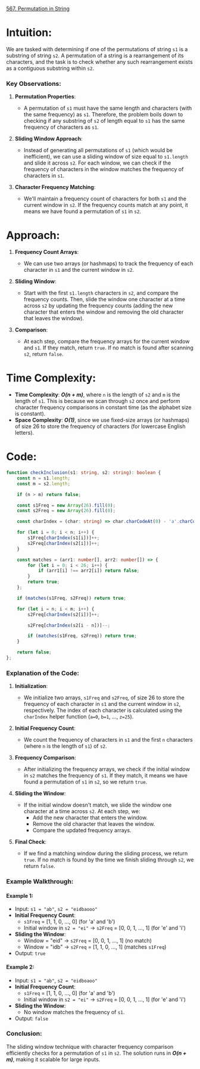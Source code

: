 [567. Permutation in String](https://leetcode.com/problems/permutation-in-string/)

# Intuition:

We are tasked with determining if one of the permutations of string `s1` is a substring of string `s2`. A permutation of a string is a rearrangement of its characters, and the task is to check whether any such rearrangement exists as a contiguous substring within `s2`.

### Key Observations:

1. **Permutation Properties**:
   - A permutation of `s1` must have the same length and characters (with the same frequency) as `s1`. Therefore, the problem boils down to checking if any substring of `s2` of length equal to `s1` has the same frequency of characters as `s1`.

2. **Sliding Window Approach**:
   - Instead of generating all permutations of `s1` (which would be inefficient), we can use a sliding window of size equal to `s1.length` and slide it across `s2`. For each window, we can check if the frequency of characters in the window matches the frequency of characters in `s1`.

3. **Character Frequency Matching**:
   - We'll maintain a frequency count of characters for both `s1` and the current window in `s2`. If the frequency counts match at any point, it means we have found a permutation of `s1` in `s2`.

# Approach:

1. **Frequency Count Arrays**:
   - We can use two arrays (or hashmaps) to track the frequency of each character in `s1` and the current window in `s2`.
   
2. **Sliding Window**:
   - Start with the first `s1.length` characters in `s2`, and compare the frequency counts. Then, slide the window one character at a time across `s2` by updating the frequency counts (adding the new character that enters the window and removing the old character that leaves the window).
   
3. **Comparison**:
   - At each step, compare the frequency arrays for the current window and `s1`. If they match, return `true`. If no match is found after scanning `s2`, return `false`.

# Time Complexity:
- **Time Complexity**: ***O(n + m)***, where `n` is the length of `s2` and `m` is the length of `s1`. This is because we scan through `s2` once and perform character frequency comparisons in constant time (as the alphabet size is constant).
- **Space Complexity**: ***O(1)***, since we use fixed-size arrays (or hashmaps) of size 26 to store the frequency of characters (for lowercase English letters).

# Code:

```typescript
function checkInclusion(s1: string, s2: string): boolean {
    const n = s1.length;
    const m = s2.length;

    if (n > m) return false;

    const s1Freq = new Array(26).fill(0);
    const s2Freq = new Array(26).fill(0);

    const charIndex = (char: string) => char.charCodeAt(0) - 'a'.charCodeAt(0);

    for (let i = 0; i < n; i++) {
        s1Freq[charIndex(s1[i])]++;
        s2Freq[charIndex(s2[i])]++;
    }

    const matches = (arr1: number[], arr2: number[]) => {
        for (let i = 0; i < 26; i++) {
            if (arr1[i] !== arr2[i]) return false;
        }
        return true;
    };

    if (matches(s1Freq, s2Freq)) return true;

    for (let i = n; i < m; i++) {
        s2Freq[charIndex(s2[i])]++;

        s2Freq[charIndex(s2[i - n])]--;

        if (matches(s1Freq, s2Freq)) return true;
    }

    return false;
};

```

### Explanation of the Code:

1. **Initialization**:
   - We initialize two arrays, `s1Freq` and `s2Freq`, of size 26 to store the frequency of each character in `s1` and the current window in `s2`, respectively. The index of each character is calculated using the `charIndex` helper function (`a=0`, `b=1`, ..., `z=25`).

2. **Initial Frequency Count**:
   - We count the frequency of characters in `s1` and the first `n` characters (where `n` is the length of `s1`) of `s2`.

3. **Frequency Comparison**:
   - After initializing the frequency arrays, we check if the initial window in `s2` matches the frequency of `s1`. If they match, it means we have found a permutation of `s1` in `s2`, so we return `true`.

4. **Sliding the Window**:
   - If the initial window doesn't match, we slide the window one character at a time across `s2`. At each step, we:
     - Add the new character that enters the window.
     - Remove the old character that leaves the window.
     - Compare the updated frequency arrays.

5. **Final Check**:
   - If we find a matching window during the sliding process, we return `true`. If no match is found by the time we finish sliding through `s2`, we return `false`.

### Example Walkthrough:

#### Example 1:
- Input: `s1 = "ab"`, `s2 = "eidbaooo"`
- **Initial Frequency Count**:
  - `s1Freq` = [1, 1, 0, ..., 0] (for 'a' and 'b')
  - Initial window in `s2 = "ei"` → `s2Freq` = [0, 0, 1, ..., 1] (for 'e' and 'i')
- **Sliding the Window**:
  - Window = "eid" → `s2Freq` = [0, 0, 1, ..., 1] (no match)
  - Window = "idb" → `s2Freq` = [1, 1, 0, ..., 1] (matches `s1Freq`)
- Output: `true`

#### Example 2:
- Input: `s1 = "ab"`, `s2 = "eidboaoo"`
- **Initial Frequency Count**:
  - `s1Freq` = [1, 1, 0, ..., 0] (for 'a' and 'b')
  - Initial window in `s2 = "ei"` → `s2Freq` = [0, 0, 1, ..., 1] (for 'e' and 'i')
- **Sliding the Window**:
  - No window matches the frequency of `s1`.
- Output: `false`

### Conclusion:

The sliding window technique with character frequency comparison efficiently checks for a permutation of `s1` in `s2`. The solution runs in ***O(n + m)***, making it scalable for large inputs.